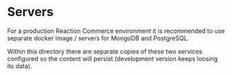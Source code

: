 # Servers

For a production Reaction Commerce environment it is recommended to use separate docker image / servers for MongoDB and PostgreSQL.

Within this directory there are separate copies of these two services configured so the content will persist (development version keeps loosing its data).
